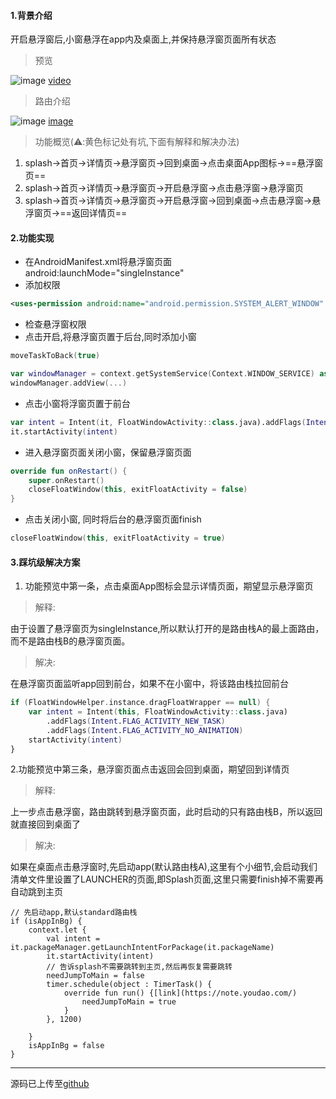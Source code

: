 #### 1.背景介绍
开启悬浮窗后,小窗悬浮在app内及桌面上,并保持悬浮窗页面所有状态
> 预览

![image](http://file.jinxianyun.com/floatwindowdemo.gif)
[video](http://file.jinxianyun.com/floatwindowdemo.mp4)
> 路由介绍

![image](http://file.jinxianyun.com/floatwindowroute.jpg)
[image](http://file.jinxianyun.com/floatwindowroute.jpg)

> 功能概览(⚠️:黄色标记处有坑,下面有解释和解决办法)
1. splash->首页->详情页->悬浮窗页->回到桌面->点击桌面App图标->==悬浮窗页==
2. splash->首页->详情页->悬浮窗页->开启悬浮窗->点击悬浮窗->悬浮窗页
2. splash->首页->详情页->悬浮窗页->开启悬浮窗->回到桌面->点击悬浮窗->悬浮窗页->==返回详情页==

#### 2.功能实现
- 在AndroidManifest.xml将悬浮窗页面android:launchMode="singleInstance"
- 添加权限

```xml
<uses-permission android:name="android.permission.SYSTEM_ALERT_WINDOW" />
```

- 检查悬浮窗权限
- 点击开启,将悬浮窗页置于后台,同时添加小窗
```kotlin
moveTaskToBack(true)

var windowManager = context.getSystemService(Context.WINDOW_SERVICE) as WindowManager
windowManager.addView(...)
```
- 点击小窗将浮窗页置于前台

```kotlin
var intent = Intent(it, FloatWindowActivity::class.java).addFlags(Intent.FLAG_ACTIVITY_NEW_TASK)
it.startActivity(intent)
```
- 进入悬浮窗页面关闭小窗，保留悬浮窗页面

```kotlin
override fun onRestart() {
    super.onRestart()
    closeFloatWindow(this, exitFloatActivity = false)
}
```


- 点击关闭小窗, 同时将后台的悬浮窗页面finish

```kotlin
closeFloatWindow(this, exitFloatActivity = true)
```

#### 3.踩坑级解决方案
1. 功能预览中第一条，点击桌面App图标会显示详情页面，期望显示悬浮窗页
> 解释:

由于设置了悬浮窗页为singleInstance,所以默认打开的是路由栈A的最上面路由，而不是路由栈B的悬浮窗页面。
> 解决:

在悬浮窗页面监听app回到前台，如果不在小窗中，将该路由栈拉回前台

```kotlin
if (FloatWindowHelper.instance.dragFloatWrapper == null) {
    var intent = Intent(this, FloatWindowActivity::class.java)
        .addFlags(Intent.FLAG_ACTIVITY_NEW_TASK)
        .addFlags(Intent.FLAG_ACTIVITY_NO_ANIMATION)
    startActivity(intent)
}
```

2.功能预览中第三条，悬浮窗页面点击返回会回到桌面，期望回到详情页
> 解释:

上一步点击悬浮窗，路由跳转到悬浮窗页面，此时启动的只有路由栈B，所以返回就直接回到桌面了


>解决:

如果在桌面点击悬浮窗时,先启动app(默认路由栈A),这里有个小细节,会启动我们清单文件里设置了LAUNCHER的页面,即Splash页面,这里只需要finish掉不需要再自动跳到主页

```
// 先启动app,默认standard路由栈
if (isAppInBg) {
    context.let {
        val intent = it.packageManager.getLaunchIntentForPackage(it.packageName)
        it.startActivity(intent)
        // 告诉splash不需要跳转到主页,然后再恢复需要跳转
        needJumpToMain = false
        timer.schedule(object : TimerTask() {
            override fun run() {[link](https://note.youdao.com/)
                needJumpToMain = true
            }
        }, 1200)

    }
    isAppInBg = false
}
```
---
源码已上传至[github](https://github.com/qq326646683/FloatWindowDemo)

